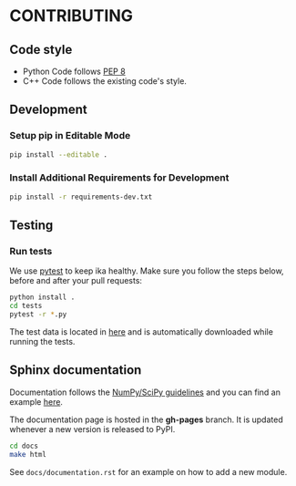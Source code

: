 # CONTRIBUTING

## Code style

* Python Code follows [PEP 8](https://www.python.org/dev/peps/pep-0008/)
* C++ Code follows the existing code's style.

## Development

### Setup pip in Editable Mode

```bash
pip install --editable .
```

### Install Additional Requirements for Development

```bash
pip install -r requirements-dev.txt
```

## Testing

### Run tests

We use [pytest](https://docs.pytest.org/) to keep ika healthy. Make sure you follow the steps below, before and after your pull requests:

```bash
python install .
cd tests
pytest -r *.py
```

The test data is located in [here](https://github.com/scikit-ika/recurrent-data) and is automatically downloaded while running the tests.

## Sphinx documentation

Documentation follows the [NumPy/SciPy guidelines](https://numpydoc.readthedocs.io/en/latest/format.html) and you can find an example [here](https://www.sphinx-doc.org/en/master/usage/extensions/example_numpy.html).

The documentation page is hosted in the **gh-pages** branch. It is updated whenever a new version is released to PyPI.

```bash
cd docs
make html
```

See `docs/documentation.rst` for an example on how to add a new module.
